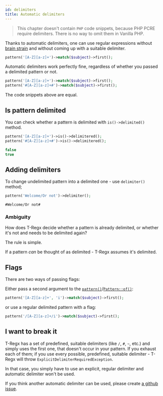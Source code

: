 ```yaml
---
id: delimiters
title: Automatic delimiters
---
```


> This chapter doesn't contain `PHP` code snippets, because PHP PCRE require delimiters. There is no way to omit them
> in Vanilla PHP.

Thanks to automatic delimiters, one can use regular expressions without [brain strain](overview.md#brain-strain)
and without coming up with a suitable delimiter.

```php
pattern('[A-Z][a-z]+')->match($subject)->first();
```

Automatic delimiters work perfectly fine, regardless of whether you passed a delimited pattern or not.

```php
pattern('[A-Z][a-z]+')->match($subject)->first();
pattern('#[A-Z][a-z]+#')->match($subject)->first();
```

The code snippets above are equal.

## Is pattern delimited

You can check whether a pattern is delimited with `is()->delimited()` method.

<!-- TODO: stylize output code blocks -->

<!-- import Tabs from '@theme/Tabs';
import TabItem from '@theme/TabItem'; -->

<!-- <Tabs
defaultValue="t-regx"
values={[
{ label: 'T-Regx', value: 't-regx', },
]
}>
<TabItem value="t-regx"> -->

```php
pattern('[A-Z][a-z]+')->is()->delimitered();
pattern('#[A-Z][a-z]+#')->is()->delimitered();
```

<!-- </TabItem>
</Tabs> -->

<!--T-Regx:{multiline-return}-->
<!--Result-Value-->

<div className="output-block">

```php
false
true
```

</div>

<!--Result-Value:{multiline-return}-->

## Adding delimiters

To change undelimited pattern into a delimited one - use `delimiter()` method;

<!-- <Tabs
defaultValue="t-regx"
values={[
{ label: 'T-Regx', value: 't-regx', },
]
}>
<TabItem value="t-regx"> -->

```php
pattern('Welcome/Or not')->delimiter();
```

<!-- </TabItem>
</Tabs> -->

<!--T-Regx:{echo-at(0)}-->
<!--Result-Output-->

<div className="output-block">

```text
#Welcome/Or not#
```

</div>

### Ambiguity

How does T-Regx decide whether a pattern is already delimited, or whether it's not and needs to be delimited again?

The rule is simple.

If a pattern _can_ be thought of as delimited - T-Regx assumes it's delimited.

## Flags

There are two ways of passing flags:

Either pass a second argument to the [`pattern()`](introduction.md#entry-points)/[`Pattern::of()`](introduction.md#entry-points):

```php
pattern('[A-Z][a-z]+', 'i')->match($subject)->first();
```

or use a regular delimited pattern with a flag:

```php
pattern('/[A-Z][a-z]+/i')->match($subject)->first();
```

## I want to break it

T-Regx has a set of predefined, suitable delimiters (like `/`, `#`, `~`, etc.) and simply uses the first one,
that doesn't occur in your pattern. If you exhaust each of them; if you use every possible, predefined, suitable delimiter -
T-Regx will throw `ExplicitDelimiterRequiredException`.

In that case, you simply have to use an explicit, regular delimiter and automatic delimiter won't be used.

If you think another automatic delimiter can be used,
please create [a github issue](https://github.com/T-Regx/T-Regx/issues/new/choose).
